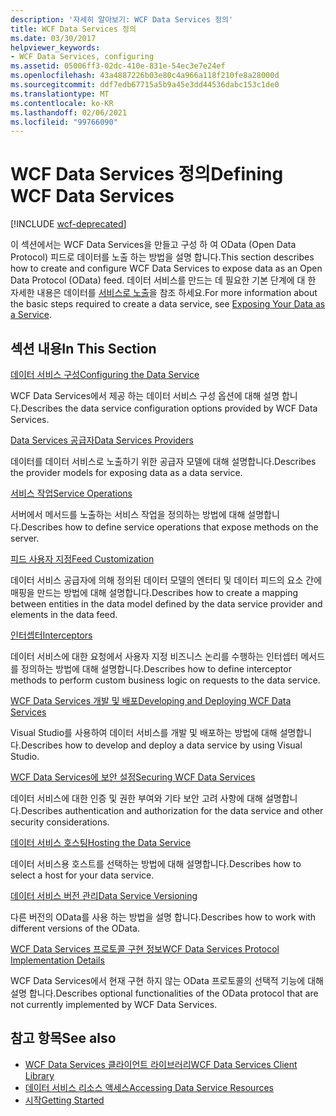 ```yaml
---
description: '자세히 알아보기: WCF Data Services 정의'
title: WCF Data Services 정의
ms.date: 03/30/2017
helpviewer_keywords:
- WCF Data Services, configuring
ms.assetid: 05006ff3-02dc-410e-831e-54ec3e7e24ef
ms.openlocfilehash: 43a4887226b03e80c4a966a118f210fe8a28000d
ms.sourcegitcommit: ddf7edb67715a5b9a45e3dd44536dabc153c1de0
ms.translationtype: MT
ms.contentlocale: ko-KR
ms.lasthandoff: 02/06/2021
ms.locfileid: "99766090"
---
```

# <a name="defining-wcf-data-services"></a><span data-ttu-id="458e7-103">WCF Data Services 정의</span><span class="sxs-lookup"><span data-stu-id="458e7-103">Defining WCF Data Services</span></span>

[!INCLUDE [wcf-deprecated](~/includes/wcf-deprecated.md)]

<span data-ttu-id="458e7-104">이 섹션에서는 WCF Data Services을 만들고 구성 하 여 OData (Open Data Protocol) 피드로 데이터를 노출 하는 방법을 설명 합니다.</span><span class="sxs-lookup"><span data-stu-id="458e7-104">This section describes how to create and configure WCF Data Services to expose data as an Open Data Protocol (OData) feed.</span></span> <span data-ttu-id="458e7-105">데이터 서비스를 만드는 데 필요한 기본 단계에 대 한 자세한 내용은 데이터를 [서비스로 노출](exposing-your-data-as-a-service-wcf-data-services.md)을 참조 하세요.</span><span class="sxs-lookup"><span data-stu-id="458e7-105">For more information about the basic steps required to create a data service, see [Exposing Your Data as a Service](exposing-your-data-as-a-service-wcf-data-services.md).</span></span>

## <a name="in-this-section"></a><span data-ttu-id="458e7-106">섹션 내용</span><span class="sxs-lookup"><span data-stu-id="458e7-106">In This Section</span></span>

 [<span data-ttu-id="458e7-107">데이터 서비스 구성</span><span class="sxs-lookup"><span data-stu-id="458e7-107">Configuring the Data Service</span></span>](configuring-the-data-service-wcf-data-services.md)

 <span data-ttu-id="458e7-108">WCF Data Services에서 제공 하는 데이터 서비스 구성 옵션에 대해 설명 합니다.</span><span class="sxs-lookup"><span data-stu-id="458e7-108">Describes the data service configuration options provided by WCF Data Services.</span></span>

 [<span data-ttu-id="458e7-109">Data Services 공급자</span><span class="sxs-lookup"><span data-stu-id="458e7-109">Data Services Providers</span></span>](data-services-providers-wcf-data-services.md)

 <span data-ttu-id="458e7-110">데이터를 데이터 서비스로 노출하기 위한 공급자 모델에 대해 설명합니다.</span><span class="sxs-lookup"><span data-stu-id="458e7-110">Describes the provider models for exposing data as a data service.</span></span>

 [<span data-ttu-id="458e7-111">서비스 작업</span><span class="sxs-lookup"><span data-stu-id="458e7-111">Service Operations</span></span>](service-operations-wcf-data-services.md)

 <span data-ttu-id="458e7-112">서버에서 메서드를 노출하는 서비스 작업을 정의하는 방법에 대해 설명합니다.</span><span class="sxs-lookup"><span data-stu-id="458e7-112">Describes how to define service operations that expose methods on the server.</span></span>

 [<span data-ttu-id="458e7-113">피드 사용자 지정</span><span class="sxs-lookup"><span data-stu-id="458e7-113">Feed Customization</span></span>](feed-customization-wcf-data-services.md)

 <span data-ttu-id="458e7-114">데이터 서비스 공급자에 의해 정의된 데이터 모델의 엔터티 및 데이터 피드의 요소 간에 매핑을 만드는 방법에 대해 설명합니다.</span><span class="sxs-lookup"><span data-stu-id="458e7-114">Describes how to create a mapping between entities in the data model defined by the data service provider and elements in the data feed.</span></span>

 [<span data-ttu-id="458e7-115">인터셉터</span><span class="sxs-lookup"><span data-stu-id="458e7-115">Interceptors</span></span>](interceptors-wcf-data-services.md)

 <span data-ttu-id="458e7-116">데이터 서비스에 대한 요청에서 사용자 지정 비즈니스 논리를 수행하는 인터셉터 메서드를 정의하는 방법에 대해 설명합니다.</span><span class="sxs-lookup"><span data-stu-id="458e7-116">Describes how to define interceptor methods to perform custom business logic on requests to the data service.</span></span>

 [<span data-ttu-id="458e7-117">WCF Data Services 개발 및 배포</span><span class="sxs-lookup"><span data-stu-id="458e7-117">Developing and Deploying WCF Data Services</span></span>](developing-and-deploying-wcf-data-services.md)

 <span data-ttu-id="458e7-118">Visual Studio를 사용하여 데이터 서비스를 개발 및 배포하는 방법에 대해 설명합니다.</span><span class="sxs-lookup"><span data-stu-id="458e7-118">Describes how to develop and deploy a data service by using Visual Studio.</span></span>

 [<span data-ttu-id="458e7-119">WCF Data Services에 보안 설정</span><span class="sxs-lookup"><span data-stu-id="458e7-119">Securing WCF Data Services</span></span>](securing-wcf-data-services.md)

 <span data-ttu-id="458e7-120">데이터 서비스에 대한 인증 및 권한 부여와 기타 보안 고려 사항에 대해 설명합니다.</span><span class="sxs-lookup"><span data-stu-id="458e7-120">Describes authentication and authorization for the data service and other security considerations.</span></span>

 [<span data-ttu-id="458e7-121">데이터 서비스 호스팅</span><span class="sxs-lookup"><span data-stu-id="458e7-121">Hosting the Data Service</span></span>](hosting-the-data-service-wcf-data-services.md)

 <span data-ttu-id="458e7-122">데이터 서비스용 호스트를 선택하는 방법에 대해 설명합니다.</span><span class="sxs-lookup"><span data-stu-id="458e7-122">Describes how to select a host for your data service.</span></span>

 [<span data-ttu-id="458e7-123">데이터 서비스 버전 관리</span><span class="sxs-lookup"><span data-stu-id="458e7-123">Data Service Versioning</span></span>](data-service-versioning-wcf-data-services.md)

 <span data-ttu-id="458e7-124">다른 버전의 OData를 사용 하는 방법을 설명 합니다.</span><span class="sxs-lookup"><span data-stu-id="458e7-124">Describes how to work with different versions of the OData.</span></span>

 [<span data-ttu-id="458e7-125">WCF Data Services 프로토콜 구현 정보</span><span class="sxs-lookup"><span data-stu-id="458e7-125">WCF Data Services Protocol Implementation Details</span></span>](wcf-data-services-protocol-implementation-details.md)

 <span data-ttu-id="458e7-126">WCF Data Services에서 현재 구현 하지 않는 OData 프로토콜의 선택적 기능에 대해 설명 합니다.</span><span class="sxs-lookup"><span data-stu-id="458e7-126">Describes optional functionalities of the OData protocol that are not currently implemented by WCF Data Services.</span></span>

## <a name="see-also"></a><span data-ttu-id="458e7-127">참고 항목</span><span class="sxs-lookup"><span data-stu-id="458e7-127">See also</span></span>

- [<span data-ttu-id="458e7-128">WCF Data Services 클라이언트 라이브러리</span><span class="sxs-lookup"><span data-stu-id="458e7-128">WCF Data Services Client Library</span></span>](wcf-data-services-client-library.md)
- [<span data-ttu-id="458e7-129">데이터 서비스 리소스 액세스</span><span class="sxs-lookup"><span data-stu-id="458e7-129">Accessing Data Service Resources</span></span>](accessing-data-service-resources-wcf-data-services.md)
- [<span data-ttu-id="458e7-130">시작</span><span class="sxs-lookup"><span data-stu-id="458e7-130">Getting Started</span></span>](getting-started-with-wcf-data-services.md)
